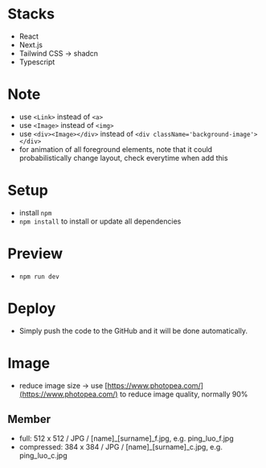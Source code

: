 # Stacks
- React
- Next.js
- Tailwind CSS -> shadcn
- Typescript

# Note
- use ```<Link>``` instead of ```<a>```
- use ```<Image>``` instead of ```<img>```
- use ```<div><Image></div>``` instead of ```<div className='background-image'></div>```
- <FadeIn> for animation of all foreground elements, note that it could probabilistically change layout, check everytime when add this

# Setup
- install ```npm```
- ```npm install``` to install or update all dependencies

# Preview
- ```npm run dev```

# Deploy
- Simply push the code to the GitHub and it will be done automatically.

# Image
- reduce image size -> use [https://www.photopea.com/](https://www.photopea.com/) to reduce image quality, normally 90%
## Member
- full: 512 x 512 / JPG / [name]_[surname]_f.jpg, e.g. ping_luo_f.jpg
- compressed: 384 x 384 / JPG / [name]_[surname]_c.jpg, e.g. ping_luo_c.jpg